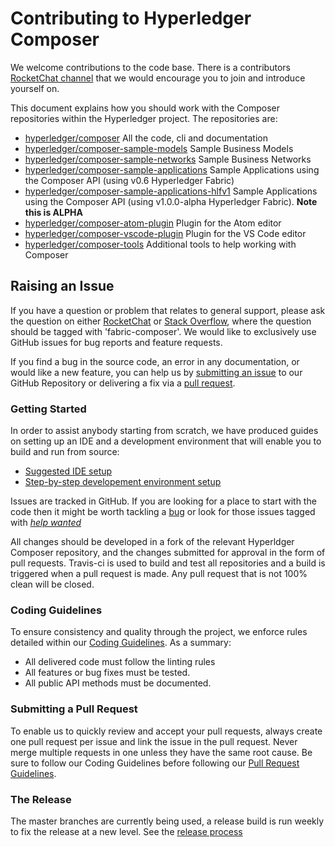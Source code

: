 # Contributing to Hyperledger Composer

We welcome contributions to the code base. There is a contributors [RocketChat channel](https://chat.hyperledger.org/channel/fabric-composer-dev) that we would encourage you to join and introduce yourself on.

This document explains how you should work with the Composer repositories within the Hyperledger project. The repositories are:

- [hyperledger/composer](https://github.com/hyperledger/composer) All the code, cli and documentation
- [hyperledger/composer-sample-models](https://github.com/hyperledger/composer-sample-models) Sample Business Models
- [hyperledger/composer-sample-networks](https://github.com/hyperledger/composer-sample-networks) Sample Business Networks
- [hyperledger/composer-sample-applications](https://github.com/hyperledger/composer-sample-applications) Sample Applications using the Composer API (using v0.6 Hyperledger Fabric)
- [hyperledger/composer-sample-applications-hlfv1](https://github.com/hyperledger/composer-sample-applications-hlfv1) Sample Applications using the Composer API (using v1.0.0-alpha Hyperledger Fabric).  **Note this is ALPHA**
- [hyperledger/composer-atom-plugin](https://github.com/hyperledger/composer-atom-plugin) Plugin for the Atom editor
- [hyperledger/composer-vscode-plugin](https://github.com/hyperledger/composer-vscode-plugin) Plugin for the VS Code editor
- [hyperledger/composer-tools](https://github.com/hyperledger/composer-tools) Additional tools to help working with Composer

## Raising an Issue

If you have a question or problem that relates to general support, please ask the question on either [RocketChat](https://chat.hyperledger.org/channel/fabric-composer) or [Stack Overflow](http://stackoverflow.com/questions/tagged/fabric-composer), where the question should be tagged with 'fabric-composer'. We would like to exclusively use GitHub issues for bug reports and feature requests.

If you find a bug in the source code, an error in any documentation, or would like a new feature, you can help us by [submitting an issue](./contrib-notes/raising-issues.md) to our GitHub Repository or delivering a fix via a [pull request](./contrib-notes/submitting-pull-request.md).


### Getting Started

In order to assist anybody starting from scratch, we have produced guides on setting up an IDE and a development environment that will enable you to build and run from source:
* [Suggested IDE setup](./contrib-notes/ide-setup.md)
* [Step-by-step developement environment setup](./contrib-notes/getting-started.md)

Issues are tracked in GitHub. If you are looking for a place to start with the code then it might be worth tackling a [bug](https://github.com/hyperledger/composer/issues?q=is%3Aissue+is%3Aopen+label%3Abug) or look for those issues tagged with [*help wanted*](https://github.com/hyperledger/composer/issues?q=is%3Aissue+label%3A%22help+wanted%22)

All changes should be developed in a fork of the relevant Hyperldger Composer repository, and the changes submitted for approval in the form of pull requests. Travis-ci is used to build and test all repositories and a build is triggered when a pull request is made. Any pull request that is not 100% clean will be closed.


### Coding Guidelines

To ensure consistency and quality through the project, we enforce rules detailed within our [Coding Guidelines](./contrib-notes/coding-guidelines.md). As a summary:

 - All delivered code must follow the linting rules
 - All features or bug fixes must be tested.
 - All public API methods must be documented.


### Submitting a Pull Request

To enable us to quickly review and accept your pull requests, always create one pull request per issue and link the issue in the pull request. Never merge multiple requests in one unless they have the same root cause. Be sure to follow our Coding Guidelines before following our [Pull Request Guidelines](./contrib-notes/submitting-pull-request.md).


### The Release

The master branches are currently being used, a release build is run weekly to fix the release at a new level.  See the [release process](./contrib-notes/release-process.md)